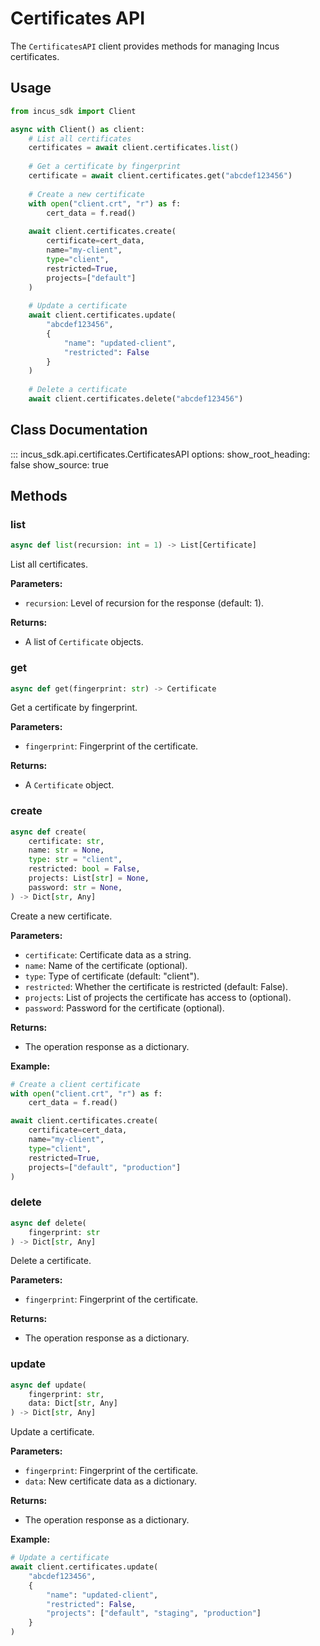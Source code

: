 # Certificates API

The `CertificatesAPI` client provides methods for managing Incus certificates.

## Usage

```python
from incus_sdk import Client

async with Client() as client:
    # List all certificates
    certificates = await client.certificates.list()
    
    # Get a certificate by fingerprint
    certificate = await client.certificates.get("abcdef123456")
    
    # Create a new certificate
    with open("client.crt", "r") as f:
        cert_data = f.read()
    
    await client.certificates.create(
        certificate=cert_data,
        name="my-client",
        type="client",
        restricted=True,
        projects=["default"]
    )
    
    # Update a certificate
    await client.certificates.update(
        "abcdef123456",
        {
            "name": "updated-client",
            "restricted": False
        }
    )
    
    # Delete a certificate
    await client.certificates.delete("abcdef123456")
```

## Class Documentation

::: incus_sdk.api.certificates.CertificatesAPI
    options:
      show_root_heading: false
      show_source: true

## Methods

### list

```python
async def list(recursion: int = 1) -> List[Certificate]
```

List all certificates.

**Parameters:**
- `recursion`: Level of recursion for the response (default: 1).

**Returns:**
- A list of `Certificate` objects.

### get

```python
async def get(fingerprint: str) -> Certificate
```

Get a certificate by fingerprint.

**Parameters:**
- `fingerprint`: Fingerprint of the certificate.

**Returns:**
- A `Certificate` object.

### create

```python
async def create(
    certificate: str,
    name: str = None,
    type: str = "client",
    restricted: bool = False,
    projects: List[str] = None,
    password: str = None,
) -> Dict[str, Any]
```

Create a new certificate.

**Parameters:**
- `certificate`: Certificate data as a string.
- `name`: Name of the certificate (optional).
- `type`: Type of certificate (default: "client").
- `restricted`: Whether the certificate is restricted (default: False).
- `projects`: List of projects the certificate has access to (optional).
- `password`: Password for the certificate (optional).

**Returns:**
- The operation response as a dictionary.

**Example:**

```python
# Create a client certificate
with open("client.crt", "r") as f:
    cert_data = f.read()

await client.certificates.create(
    certificate=cert_data,
    name="my-client",
    type="client",
    restricted=True,
    projects=["default", "production"]
)
```

### delete

```python
async def delete(
    fingerprint: str
) -> Dict[str, Any]
```

Delete a certificate.

**Parameters:**
- `fingerprint`: Fingerprint of the certificate.

**Returns:**
- The operation response as a dictionary.

### update

```python
async def update(
    fingerprint: str, 
    data: Dict[str, Any]
) -> Dict[str, Any]
```

Update a certificate.

**Parameters:**
- `fingerprint`: Fingerprint of the certificate.
- `data`: New certificate data as a dictionary.

**Returns:**
- The operation response as a dictionary.

**Example:**

```python
# Update a certificate
await client.certificates.update(
    "abcdef123456",
    {
        "name": "updated-client",
        "restricted": False,
        "projects": ["default", "staging", "production"]
    }
)
```
